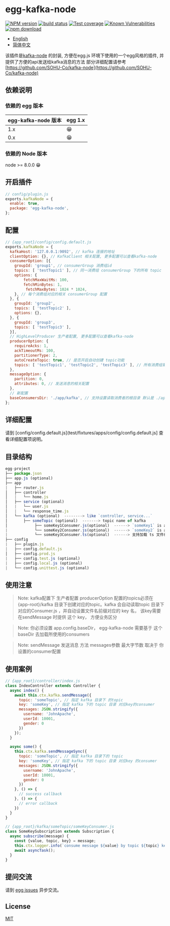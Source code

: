# egg-kafka-node

[![NPM version][npm-image]][npm-url]
[![build status][travis-image]][travis-url]
[![Test coverage][codecov-image]][codecov-url]
[![Known Vulnerabilities][snyk-image]][snyk-url]
[![npm download][download-image]][download-url]

[npm-image]: https://img.shields.io/npm/v/egg-kafka-node.svg?style=flat-square
[npm-url]: https://npmjs.org/package/egg-kafka-node
[travis-image]: https://www.travis-ci.org/JohnApache/events-proxy.svg
[travis-url]: https://travis-ci.org/JohnApache/egg-kafka-node
[codecov-image]: https://codecov.io/gh/JohnApache/egg-kafka-node/branch/master/graph/badge.svg
[codecov-url]: https://codecov.io/gh/JohnApache/egg-kafka-node
[snyk-image]: https://snyk.io/test/github/JohnApache/egg-kafka-node/badge.svg?targetFile=package.json
[snyk-url]: https://snyk.io/test/github/JohnApache/egg-kafka-node?targetFile=package.json
[download-image]: https://img.shields.io/npm/dm/egg-kafka-node.svg?style=flat-square
[download-url]: https://npmjs.org/package/egg-kafka-node



- [English](README.md)
- [简体中文](README.zh_CN.md)

该插件是[kafka-node](https://github.com/SOHU-Co/kafka-node) 的封装, 方便在egg.js 环境下使用的一个egg风格的插件, 并提供了方便的api发送给kafka消息的方法 部分详细配置请参考 [https://github.com/SOHU-Co/kafka-node](https://github.com/SOHU-Co/kafka-node)


## 依赖说明

### 依赖的 egg 版本

egg-kafka-node 版本 | egg 1.x
--- | ---
1.x | 😁
0.x | 😁

### 依赖的 Node 版本
node >= 8.0.0  😁

## 开启插件

```js
// config/plugin.js
exports.kafkaNode = {
  enable: true,
  package: 'egg-kafka-node',
};
```

## 配置
```js
// {app_root}/config/config.default.js
exports.kafkaNode = {
  kafkaHost: '127.0.0.1:9092', // kafka 连接的地址
  clientOption: {}, // KafkaClient 相关配置, 更多配置可以查看kafka-node
  consumerOption: [{
    groupId: 'group1', // consumerGroup 消费组id
    topics: [ 'testTopic1' ], // 同一消费组 consumerGroup 下的所有 topic
    options: {
        fetchMaxWaitMs: 100,
        fetchMinBytes: 1,
         fetchMaxBytes: 1024 * 1024,
    }, // 每个消费组对应的相关 consumerGroup 配置
  }, {
    groupId: 'group2',
    topics: [ 'testTopic2' ],
    options: {},
  }, {
    groupId: 'group3',
    topics: [ 'testTopic3' ],
  }],
  // HighLevelProducer 生产者配置, 更多配置可以查看kafka-node
  producerOption: {
    requireAcks: 1, 
    ackTimeoutMs: 100, 
    partitionerType: 2, 
    autoCreateTopic: true, // 是否开启自动创建 topic功能
    topics: [ 'testTopic1', 'testTopic2', 'testTopic3' ], // 所有消费组需要包含的topics 集合
  },
  messageOption: {
    partition: 0,
    attributes: 0, // 发送消息的相关配置
  },
  // 新配置 
  baseConsumersDir: './app/kafka', // 支持设置读取消费者的根目录 默认是 ./app/kafka
};
```

## 详细配置

请到 [config/config.default.js](test/fixtures/apps/config/config.default.js] 查看详细配置项说明。

## 目录结构

```js
egg-project
├── package.json
├── app.js (optional)
├── app
|   ├── router.js
│   ├── controller
│   |   └── home.js
│   ├── service (optional)
│   |   └── user.js
│   |   └── response_time.js
│   └── kafka (optional)  --------> like `controller, service...`
│       ├── someTopic (optional)  -------> topic name of kafka
│            ├── someKey1Consumer.js(optional)  ------> `someKey1` is a key of someTopic
|            └── someKey2Consumer.js(optional)  ------> `someKey2` is an another key of someTopic
|            └── someKey3Consumer.ts(optional)  ------> 支持加载 ts 文件格式的消费者
├── config
|   ├── plugin.js
|   ├── config.default.js
│   ├── config.prod.js
|   ├── config.test.js (optional)
|   ├── config.local.js (optional)
|   └── config.unittest.js (optional)


```  
## 使用注意

> Note: kafka配置下 生产者配置 producerOption 配置的topics必须在{app-root}/kafka 目录下创建对应的topic。kafka 会自动读取topic 目录下对应的Consumer.js ，并自动设置文件名前缀对应的 key 名， 该key需要在sendMessage 时提供 这个 key， 方便业务区分

> Note: 你必须设置 app.config.baseDir， egg-kafka-node 需要基于 这个baseDir 去加载所使用的consumers

> Note: sendMessage 发送消息 方法 messages参数 最大字节数 取决于 你设置的consumer配置


## 使用案例

```js
// {app_root}/controller/index.js
class IndexController extends Controller {
  async index() {
    await this.ctx.kafka.sendMessage({
      topic: 'someTopic', // 指定 kafka 目录下 的topic 
      key: 'someKey', // 指定 kafka 下的 topic 目录 对应key的consumer
      messages: JSON.stringify({
        username: 'JohnApache',
        userId: 10001,
        gender: 0
      })
    });
  }

  async some() {
    this.ctx.kafka.sendMessageSync({
      topic: 'someTopic', // 指定 kafka 目录下的 topic 
      key: 'someKey', // 指定 kafka 下的 topic 目录 对应key 的consumer
      messages: JSON.stringify({
        username: 'JohnApache',
        userId: 10001,
        gender: 0
      })
    }, () => {
      // success callback 
    }, () => {
      // error callback 
    })
  }
}

// {app_root}/kafka/someTopic/someKeyConsumer.js
class SomeKeySubscription extends Subscription {
  async subscribe(message) {
    const {value, topic, key} = message;
    this.ctx.logger.info(`consume message ${value} by topic ${topic} key ${key} consumer`);
    await asyncTask();
  }
}
```
## 提问交流
请到 [egg issues](https://github.com/JohnApache/egg-kafka-node/issues) 异步交流。

## License

[MIT](LICENSE)
